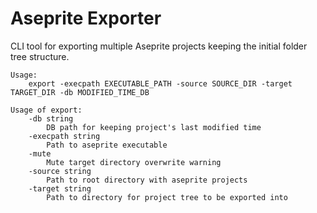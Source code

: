 # Aseprite Exporter

CLI tool for exporting multiple Aseprite projects keeping the initial folder tree structure.

```
Usage:
    export -execpath EXECUTABLE_PATH -source SOURCE_DIR -target TARGET_DIR -db MODIFIED_TIME_DB

Usage of export:
    -db string
        DB path for keeping project's last modified time
    -execpath string
        Path to aseprite executable
    -mute
        Mute target directory overwrite warning
    -source string
        Path to root directory with aseprite projects
    -target string
        Path to directory for project tree to be exported into
```
